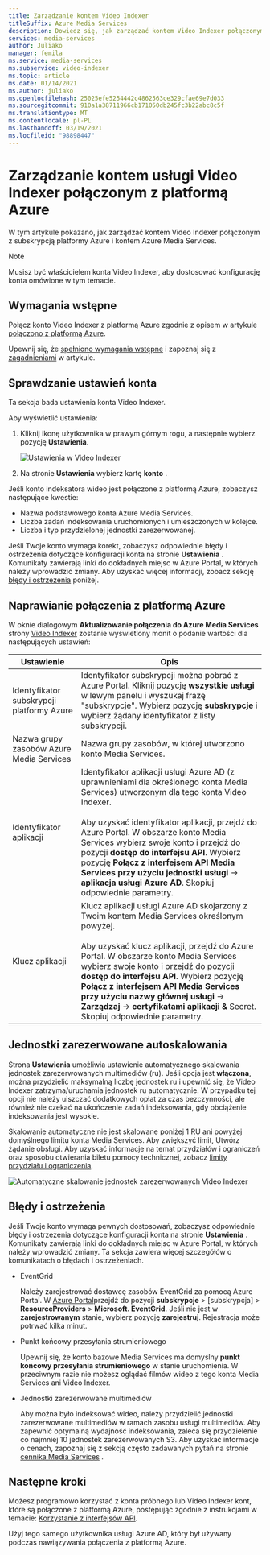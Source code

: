 ```yaml
---
title: Zarządzanie kontem Video Indexer
titleSuffix: Azure Media Services
description: Dowiedz się, jak zarządzać kontem Video Indexer połączonym z platformą Azure.
services: media-services
author: Juliako
manager: femila
ms.service: media-services
ms.subservice: video-indexer
ms.topic: article
ms.date: 01/14/2021
ms.author: juliako
ms.openlocfilehash: 25025efe5254442c4862563ce329cfae69e7d033
ms.sourcegitcommit: 910a1a38711966cb171050db245fc3b22abc8c5f
ms.translationtype: MT
ms.contentlocale: pl-PL
ms.lasthandoff: 03/19/2021
ms.locfileid: "98898447"
---
```

# <a name="manage-a-video-indexer-account-connected-to-azure"></a>Zarządzanie kontem usługi Video Indexer połączonym z platformą Azure

W tym artykule pokazano, jak zarządzać kontem Video Indexer połączonym z subskrypcją platformy Azure i kontem Azure Media Services.

> [!NOTE]
> Musisz być właścicielem konta Video Indexer, aby dostosować konfigurację konta omówione w tym temacie.

## <a name="prerequisites"></a>Wymagania wstępne

Połącz konto Video Indexer z platformą Azure zgodnie z opisem w artykule [połączono z platformą Azure](connect-to-azure.md).

Upewnij się, że [spełniono wymagania wstępne](connect-to-azure.md#prerequisites-for-connecting-to-azure) i zapoznaj się z [zagadnieniami](connect-to-azure.md#azure-media-services-considerations) w artykule.

## <a name="examine-account-settings"></a>Sprawdzanie ustawień konta

Ta sekcja bada ustawienia konta Video Indexer.

Aby wyświetlić ustawienia:

1. Kliknij ikonę użytkownika w prawym górnym rogu, a następnie wybierz pozycję **Ustawienia**.

    ![Ustawienia w Video Indexer](./media/manage-account-connected-to-azure/select-settings.png)

2. Na stronie **Ustawienia** wybierz kartę **konto** .

Jeśli konto indeksatora wideo jest połączone z platformą Azure, zobaczysz następujące kwestie:

* Nazwa podstawowego konta Azure Media Services.
* Liczba zadań indeksowania uruchomionych i umieszczonych w kolejce.
* Liczba i typ przydzielonej jednostki zarezerwowanej.

Jeśli Twoje konto wymaga korekt, zobaczysz odpowiednie błędy i ostrzeżenia dotyczące konfiguracji konta na stronie **Ustawienia** . Komunikaty zawierają linki do dokładnych miejsc w Azure Portal, w których należy wprowadzić zmiany. Aby uzyskać więcej informacji, zobacz sekcję [błędy i ostrzeżenia](#errors-and-warnings) poniżej.

## <a name="repair-the-connection-to-azure"></a>Naprawianie połączenia z platformą Azure

W oknie dialogowym **Aktualizowanie połączenia do Azure Media Services** strony [Video Indexer](https://www.videoindexer.ai/) zostanie wyświetlony monit o podanie wartości dla następujących ustawień:

|Ustawienie|Opis|
|---|---|
|Identyfikator subskrypcji platformy Azure|Identyfikator subskrypcji można pobrać z Azure Portal. Kliknij pozycję **wszystkie usługi** w lewym panelu i wyszukaj frazę "subskrypcje". Wybierz pozycję **subskrypcje** i wybierz żądany identyfikator z listy subskrypcji.|
|Nazwa grupy zasobów Azure Media Services|Nazwa grupy zasobów, w której utworzono konto Media Services.|
|Identyfikator aplikacji|Identyfikator aplikacji usługi Azure AD (z uprawnieniami dla określonego konta Media Services) utworzonym dla tego konta Video Indexer. <br/><br/>Aby uzyskać identyfikator aplikacji, przejdź do Azure Portal. W obszarze konto Media Services wybierz swoje konto i przejdź do pozycji **dostęp do interfejsu API**. Wybierz pozycję **Połącz z interfejsem API Media Services przy użyciu jednostki usługi**  ->  **aplikacja usługi Azure AD**. Skopiuj odpowiednie parametry.|
|Klucz aplikacji|Klucz aplikacji usługi Azure AD skojarzony z Twoim kontem Media Services określonym powyżej. <br/><br/>Aby uzyskać klucz aplikacji, przejdź do Azure Portal. W obszarze konto Media Services wybierz swoje konto i przejdź do pozycji **dostęp do interfejsu API**. Wybierz pozycję **Połącz z interfejsem API Media Services przy użyciu nazwy głównej usługi**  ->  **Zarządzaj**  ->  **certyfikatami aplikacji &** Secret. Skopiuj odpowiednie parametry.|

## <a name="autoscale-reserved-units"></a>Jednostki zarezerwowane autoskalowania

Strona **Ustawienia** umożliwia ustawienie automatycznego skalowania jednostek zarezerwowanych multimediów (ru). Jeśli opcja jest **włączona**, można przydzielić maksymalną liczbę jednostek ru i upewnić się, że Video Indexer zatrzyma/uruchamia jednostek ru automatycznie. W przypadku tej opcji nie należy uiszczać dodatkowych opłat za czas bezczynności, ale również nie czekać na ukończenie zadań indeksowania, gdy obciążenie indeksowania jest wysokie.

Skalowanie automatyczne nie jest skalowane poniżej 1 RU ani powyżej domyślnego limitu konta Media Services. Aby zwiększyć limit, Utwórz żądanie obsługi. Aby uzyskać informacje na temat przydziałów i ograniczeń oraz sposobu otwierania biletu pomocy technicznej, zobacz [limity przydziału i ograniczenia](../../media-services/previous/media-services-quotas-and-limitations.md).

![Automatyczne skalowanie jednostek zarezerwowanych Video Indexer](./media/manage-account-connected-to-azure/autoscale-reserved-units.png)

## <a name="errors-and-warnings"></a>Błędy i ostrzeżenia

Jeśli Twoje konto wymaga pewnych dostosowań, zobaczysz odpowiednie błędy i ostrzeżenia dotyczące konfiguracji konta na stronie **Ustawienia** . Komunikaty zawierają linki do dokładnych miejsc w Azure Portal, w których należy wprowadzić zmiany. Ta sekcja zawiera więcej szczegółów o komunikatach o błędach i ostrzeżeniach.

* EventGrid

    Należy zarejestrować dostawcę zasobów EventGrid za pomocą Azure Portal. W [Azure Portal](https://portal.azure.com/)przejdź do pozycji **subskrypcje** > [subskrypcja] > **ResourceProviders**  >  **Microsoft. EventGrid**. Jeśli nie jest w **zarejestrowanym** stanie, wybierz pozycję **zarejestruj**. Rejestracja może potrwać kilka minut.

* Punkt końcowy przesyłania strumieniowego

    Upewnij się, że konto bazowe Media Services ma domyślny **punkt końcowy przesyłania strumieniowego** w stanie uruchomienia. W przeciwnym razie nie możesz oglądać filmów wideo z tego konta Media Services ani Video Indexer.

* Jednostki zarezerwowane multimediów

    Aby można było indeksować wideo, należy przydzielić jednostki zarezerwowane multimediów w ramach zasobu usługi multimediów. Aby zapewnić optymalną wydajność indeksowania, zaleca się przydzielenie co najmniej 10 jednostek zarezerwowanych S3. Aby uzyskać informacje o cenach, zapoznaj się z sekcją często zadawanych pytań na stronie [cennika Media Services](https://azure.microsoft.com/pricing/details/media-services/) .

## <a name="next-steps"></a>Następne kroki

Możesz programowo korzystać z konta próbnego lub Video Indexer kont, które są połączone z platformą Azure, postępując zgodnie z instrukcjami w temacie: [Korzystanie z interfejsów API](video-indexer-use-apis.md).

Użyj tego samego użytkownika usługi Azure AD, który był używany podczas nawiązywania połączenia z platformą Azure.
